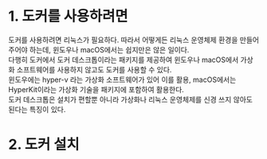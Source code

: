 # 1. 도커를 사용하려면
도커를 사용하려면 리눅스가 필요하다. 따라서 어떻게든 리눅스 운영체제 환경을 만들어 주어야 하는데, 윈도우나 macOS에서는 쉽지만은 않은 일이다.  
다행히 도커에서 도커 데스크톱이라는 패키지를 제공하여 윈도우나 macOS에서 가상화 소프트웨어를 사용하지 않고도 도커를 사용할 수 있다.  
윈도우에는 hyper-v 라는 가상화 소프트웨어가 있어 이를 활용, macOS에서는 HyperKit이라는 가상화 기술을 패키지에 포함하여 활용한다.  
도커 데스크톱은 설치가 편할뿐 아니라 가상화나 리눅스 운영체제를 신경 쓰지 않아도 된다는 특징이 있다.

# 2. 도커 설치

